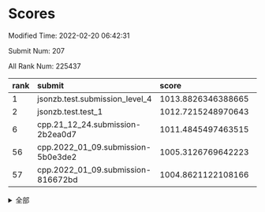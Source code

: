 # Scores

Modified Time: 2022-02-20 06:42:31

Submit Num: 207

All Rank Num: 225437

| rank |               submit               |       score        |       sigma        | pk_num |
| :--- | :--------------------------------- | :----------------- | :----------------- | :----- |
| 1    | jsonzb.test.submission_level_4     | 1013.8826346388665 | 0.8016825757675758 | 4351   |
| 2    | jsonzb.test.test_1                 | 1012.7215248970643 | 0.8098939211721221 | 4353   |
| 6    | cpp.21_12_24.submission-2b2ea0d7   | 1011.4845497463515 | 0.7850896624059364 | 4358   |
| 56   | cpp.2022_01_09.submission-5b0e3de2 | 1005.3126769642223 | 0.7178547983919641 | 4359   |
| 57   | cpp.2022_01_09.submission-816672bd | 1004.8621122108166 | 0.7069259782205339 | 4352   |


<details>
<summary>全部</summary>

| rank |                 submit                 |       score        |       sigma        | pk_num |
| :--- | :------------------------------------- | :----------------- | :----------------- | :----- |
| 1    | jsonzb.test.submission_level_4         | 1013.8826346388665 | 0.8016825757675758 | 4351   |
| 2    | jsonzb.test.test_1                     | 1012.7215248970643 | 0.8098939211721221 | 4353   |
| 3    | gobigger.level_3.submission_level_3_33 | 1011.8730978736785 | 0.7862548209180614 | 4353   |
| 4    | gobigger.level_3.submission_level_3_7  | 1011.8005380259041 | 0.7861369546634356 | 4356   |
| 5    | gobigger.level_3.submission_level_3_49 | 1011.7238101954858 | 0.7698822092127905 | 4357   |
| 6    | cpp.21_12_24.submission-2b2ea0d7       | 1011.4845497463515 | 0.7850896624059364 | 4358   |
| 7    | gobigger.level_3.submission_level_3_47 | 1011.4829393341076 | 0.8110778425167416 | 4355   |
| 8    | gobigger.level_3.submission_level_3_36 | 1011.2469071812113 | 0.7658054715213604 | 4357   |
| 9    | gobigger.level_3.submission_level_3_2  | 1011.238935030331  | 0.7853071322310872 | 4359   |
| 10   | gobigger.level_3.submission_level_3_1  | 1011.1738550845223 | 0.7656994743580824 | 4353   |
| 11   | gobigger.level_3.submission_level_3_10 | 1010.7605371754614 | 0.7423546207515827 | 4350   |
| 12   | gobigger.level_3.submission_level_3_8  | 1010.6679464561394 | 0.7701552570602617 | 4357   |
| 13   | gobigger.level_3.submission_level_3_35 | 1010.6334340715068 | 0.759960134596824  | 4356   |
| 14   | gobigger.level_3.submission_level_3_22 | 1010.612537137426  | 0.74411602462654   | 4361   |
| 15   | gobigger.level_3.submission_level_3_42 | 1010.5352643722091 | 0.7687896658012023 | 4354   |
| 16   | gobigger.level_3.submission_level_3_3  | 1010.3262170726391 | 0.7630423968565271 | 4357   |
| 17   | gobigger.level_3.submission_level_3_38 | 1010.3072110520201 | 0.7490812270580348 | 4363   |
| 18   | gobigger.level_3.submission_level_3_41 | 1010.1952043929612 | 0.7623084997749054 | 4357   |
| 19   | gobigger.level_3.submission_level_3_12 | 1010.1735816012524 | 0.753007097924321  | 4352   |
| 20   | gobigger.level_3.submission_level_3_31 | 1010.0997235583321 | 0.7559466366952776 | 4364   |
| 21   | gobigger.level_3.submission_level_3_16 | 1010.0397196476464 | 0.7620783472352114 | 4353   |
| 22   | gobigger.level_3.submission_level_3_5  | 1010.0133155694192 | 0.7470486036885827 | 4356   |
| 23   | gobigger.level_3.submission_level_3_37 | 1009.9539237197447 | 0.7804768836242408 | 4352   |
| 24   | gobigger.level_3.submission_level_3_6  | 1009.8994759545346 | 0.7683903655307325 | 4358   |
| 25   | gobigger.level_3.submission_level_3_44 | 1009.8418582420252 | 0.7620005100447829 | 4354   |
| 26   | gobigger.level_3.submission_level_3_4  | 1009.8223988969777 | 0.7617474672537947 | 4358   |
| 27   | gobigger.level_3.submission_level_3_14 | 1009.7853502672316 | 0.7727084137121936 | 4358   |
| 28   | gobigger.level_3.submission_level_3_28 | 1009.7739247129973 | 0.7592176130025174 | 4344   |
| 29   | gobigger.level_3.submission_level_3_25 | 1009.753220524836  | 0.7405777545111285 | 4361   |
| 30   | gobigger.level_3.submission_level_3_48 | 1009.75000296691   | 0.7555610671157658 | 4356   |
| 31   | gobigger.level_3.submission_level_3_27 | 1009.7478963973608 | 0.7517185613288321 | 4360   |
| 32   | gobigger.level_3.submission_level_3_23 | 1009.7271867321186 | 0.7553555999052084 | 4358   |
| 33   | gobigger.level_3.submission_level_3_39 | 1009.7135581486525 | 0.7742544221336172 | 4356   |
| 34   | gobigger.level_3.submission_level_3_9  | 1009.6674414757804 | 0.7526569742184437 | 4357   |
| 35   | gobigger.level_3.submission_level_3_32 | 1009.6624469009779 | 0.7541409236796671 | 4357   |
| 36   | gobigger.level_3.submission_level_3_11 | 1009.6160417115432 | 0.7412051899216033 | 4358   |
| 37   | gobigger.level_3.submission_level_3_18 | 1009.6018614978611 | 0.7597305959668151 | 4359   |
| 38   | gobigger.level_3.submission_level_3_46 | 1009.5473567358422 | 0.7545842283984906 | 4354   |
| 39   | gobigger.level_3.submission_level_3_26 | 1009.534855434159  | 0.7586419406146573 | 4361   |
| 40   | gobigger.level_3.submission_level_3_0  | 1009.4470543481443 | 0.770850971560965  | 4356   |
| 41   | gobigger.level_3.submission_level_3_30 | 1009.4101102999174 | 0.7450348573620958 | 4356   |
| 42   | gobigger.level_3.submission_level_3_21 | 1009.3316455820852 | 0.7562542287549632 | 4354   |
| 43   | gobigger.level_3.submission_level_3_29 | 1009.2542327574532 | 0.751457476874698  | 4359   |
| 44   | gobigger.level_3.submission_level_3_17 | 1009.1971002563757 | 0.7457809870403733 | 4358   |
| 45   | gobigger.level_3.submission_level_3_24 | 1009.1958398963309 | 0.7842841274138178 | 4352   |
| 46   | gobigger.level_3.submission_level_3_34 | 1009.1386839838575 | 0.7422182435358374 | 4359   |
| 47   | gobigger.level_3.submission_level_3_15 | 1009.1365634865721 | 0.7391206838151656 | 4351   |
| 48   | gobigger.level_3.submission_level_3_40 | 1008.9669233576005 | 0.7414502952854559 | 4361   |
| 49   | gobigger.level_3.submission_level_3_13 | 1008.8225930008558 | 0.7338307026567938 | 4358   |
| 50   | gobigger.level_3.submission_level_3_19 | 1008.6849267466399 | 0.7641194542571557 | 4356   |
| 51   | gobigger.level_3.submission_level_3_45 | 1008.4586637667014 | 0.7414356986425001 | 4362   |
| 52   | gobigger.level_3.submission_level_3_20 | 1008.0485737676908 | 0.755769418035348  | 4354   |
| 53   | gobigger.level_3.submission_level_3_43 | 1008.0167843841847 | 0.7361700835307013 | 4358   |
| 54   | gobigger.level_1.submission_level_1_29 | 1005.4870103858525 | 0.7215537886172351 | 4353   |
| 55   | gobigger.level_1.submission_level_1_47 | 1005.4521829075921 | 0.7341139096343985 | 4359   |
| 56   | cpp.2022_01_09.submission-5b0e3de2     | 1005.3126769642223 | 0.7178547983919641 | 4359   |
| 57   | cpp.2022_01_09.submission-816672bd     | 1004.8621122108166 | 0.7069259782205339 | 4352   |
| 58   | gobigger.level_1.submission_level_1_15 | 1004.7084381787718 | 0.704398517455381  | 4358   |
| 59   | gobigger.level_1.submission_level_1_43 | 1004.5611205207288 | 0.7127815457262123 | 4361   |
| 60   | gobigger.level_1.submission_level_1_34 | 1004.4272629617133 | 0.7151409136988661 | 4356   |
| 61   | gobigger.level_1.submission_level_1_14 | 1004.2960811962719 | 0.7127266927652638 | 4352   |
| 62   | gobigger.level_1.submission_level_1_35 | 1004.2627037057006 | 0.7327689971858752 | 4360   |
| 63   | gobigger.level_1.submission_level_1_17 | 1003.9970970058425 | 0.7131488191103583 | 4352   |
| 64   | gobigger.level_1.submission_level_1_8  | 1003.951695802941  | 0.7161970878863116 | 4358   |
| 65   | gobigger.level_1.submission_level_1_22 | 1003.8906546943739 | 0.7080696156107326 | 4350   |
| 66   | gobigger.level_1.submission_level_1_23 | 1003.8849874753339 | 0.7264018829632938 | 4355   |
| 67   | gobigger.level_1.submission_level_1_33 | 1003.7917293341691 | 0.7265890483422935 | 4359   |
| 68   | gobigger.level_1.submission_level_1_36 | 1003.7866542400096 | 0.7026754002263516 | 4352   |
| 69   | gobigger.level_1.submission_level_1_38 | 1003.7810484618675 | 0.7090616525653048 | 4359   |
| 70   | gobigger.level_1.submission_level_1_1  | 1003.7571233880562 | 0.7112596240030683 | 4355   |
| 71   | gobigger.level_1.submission_level_1_4  | 1003.705678942851  | 0.7246111217372097 | 4352   |
| 72   | gobigger.level_1.submission_level_1_45 | 1003.6064879417909 | 0.7198627751895869 | 4358   |
| 73   | gobigger.level_1.submission_level_1_48 | 1003.579860771855  | 0.7092812087450611 | 4354   |
| 74   | gobigger.level_1.submission_level_1_9  | 1003.5757315405488 | 0.7276610193657528 | 4357   |
| 75   | gobigger.level_1.submission_level_1_44 | 1003.5237414801851 | 0.7188974455755077 | 4352   |
| 76   | gobigger.level_1.submission_level_1_25 | 1003.5072742935262 | 0.7162204095195011 | 4360   |
| 77   | gobigger.level_1.submission_level_1_42 | 1003.4987729885538 | 0.7094723880162835 | 4358   |
| 78   | gobigger.level_1.submission_level_1_11 | 1003.4864985159836 | 0.7078617105204519 | 4356   |
| 79   | gobigger.level_1.submission_level_1_5  | 1003.4534830855516 | 0.7083705395938161 | 4358   |
| 80   | gobigger.level_1.submission_level_1_13 | 1003.3757249796693 | 0.7198142036445558 | 4355   |
| 81   | gobigger.level_1.submission_level_1_32 | 1003.3520189614821 | 0.7168044217251938 | 4354   |
| 82   | gobigger.level_1.submission_level_1_0  | 1003.342620980774  | 0.7209976784205441 | 4358   |
| 83   | gobigger.level_1.submission_level_1_2  | 1003.2808289300706 | 0.7165114882846502 | 4354   |
| 84   | gobigger.level_1.submission_level_1_6  | 1003.237767566817  | 0.7112462761451073 | 4358   |
| 85   | gobigger.level_1.submission_level_1_21 | 1003.1586189777254 | 0.7144329169036822 | 4360   |
| 86   | gobigger.level_1.submission_level_1_12 | 1003.1108120839714 | 0.7184193044067962 | 4349   |
| 87   | gobigger.level_1.submission_level_1_19 | 1003.0189356975224 | 0.7302764125498412 | 4356   |
| 88   | gobigger.level_1.submission_level_1_41 | 1002.9471737689805 | 0.723769303168299  | 4355   |
| 89   | gobigger.level_1.submission_level_1_16 | 1002.9442694679021 | 0.7207120678149607 | 4351   |
| 90   | gobigger.level_1.submission_level_1_26 | 1002.8509351393781 | 0.7173167472000066 | 4357   |
| 91   | gobigger.level_1.submission_level_1_40 | 1002.6743762074539 | 0.7059504826673473 | 4356   |
| 92   | gobigger.level_1.submission_level_1_28 | 1002.6380158448561 | 0.7064506238526717 | 4357   |
| 93   | gobigger.level_1.submission_level_1_7  | 1002.5274166418905 | 0.7110914848910868 | 4359   |
| 94   | gobigger.level_1.submission_level_1_27 | 1002.4797828971965 | 0.7098664294844135 | 4354   |
| 95   | gobigger.level_1.submission_level_1_39 | 1002.451833541519  | 0.7140122408618883 | 4354   |
| 96   | gobigger.level_1.submission_level_1_18 | 1002.4025409802415 | 0.709842299916313  | 4353   |
| 97   | gobigger.level_1.submission_level_1_31 | 1002.3551672840093 | 0.7176159470438649 | 4355   |
| 98   | gobigger.level_1.submission_level_1_10 | 1002.1035150648245 | 0.7180324771170195 | 4358   |
| 99   | gobigger.level_1.submission_level_1_24 | 1001.9820161773492 | 0.7097764612448385 | 4354   |
| 100  | gobigger.level_1.submission_level_1_20 | 1001.9310471050192 | 0.714840680488757  | 4359   |
| 101  | gobigger.level_1.submission_level_1_3  | 1001.8786925427945 | 0.7130049300818118 | 4358   |
| 102  | gobigger.level_1.submission_level_1_46 | 1001.8378698066841 | 0.7027221371332936 | 4353   |
| 103  | gobigger.level_1.submission_level_1_49 | 1001.7923110723875 | 0.7140527944459081 | 4355   |
| 104  | gobigger.level_1.submission_level_1_30 | 1001.6934822704605 | 0.7147631614424952 | 4354   |
| 105  | gobigger.level_1.submission_level_1_37 | 1001.4727201264132 | 0.7038614919045747 | 4358   |
| 106  | gobigger.random.submission_random_24   | 997.8297976668536  | 0.7035139929388398 | 4361   |
| 107  | gobigger.random.submission_random_25   | 997.0408301315275  | 0.7174262964666017 | 4359   |
| 108  | gobigger.random.submission_random_21   | 997.0035458849256  | 0.7048261028278942 | 4355   |
| 109  | gobigger.random.submission_random_29   | 996.8642348821878  | 0.7140551697245943 | 4358   |
| 110  | gobigger.random.submission_random_23   | 996.7898642615313  | 0.7105843193323095 | 4359   |
| 111  | gobigger.random.submission_random_10   | 996.7872347250027  | 0.7138963072283344 | 4358   |
| 112  | gobigger.random.submission_random_33   | 996.6359192135395  | 0.7086212198803653 | 4358   |
| 113  | gobigger.random.submission_random_17   | 996.6064539447596  | 0.7045846109854721 | 4357   |
| 114  | gobigger.random.submission_random_43   | 996.5759032911528  | 0.7093486692136515 | 4354   |
| 115  | gobigger.random.submission_random_46   | 996.5701182405932  | 0.7140990314873771 | 4358   |
| 116  | gobigger.random.submission_random_26   | 996.4912776680902  | 0.714823708064841  | 4356   |
| 117  | gobigger.random.submission_random_9    | 996.4550222888475  | 0.7064223647564442 | 4355   |
| 118  | gobigger.random.submission_random_28   | 996.3786026048064  | 0.7032440801955937 | 4354   |
| 119  | gobigger.random.submission_random_13   | 996.3718740273473  | 0.7306427083453052 | 4359   |
| 120  | gobigger.random.submission_random_38   | 996.3691473420132  | 0.7116931327723153 | 4350   |
| 121  | gobigger.random.submission_random_37   | 996.3260065149441  | 0.7129443536241781 | 4362   |
| 122  | gobigger.random.submission_random_32   | 996.2861048966558  | 0.7013519589678106 | 4359   |
| 123  | gobigger.random.submission_random_8    | 996.2616075182896  | 0.7195696944360385 | 4358   |
| 124  | gobigger.random.submission_random_35   | 996.225334409281   | 0.7074996871676571 | 4356   |
| 125  | gobigger.random.submission_random_19   | 996.223205392378   | 0.727791375310264  | 4358   |
| 126  | gobigger.random.submission_random_41   | 996.19364581589    | 0.7146317902036051 | 4353   |
| 127  | gobigger.random.submission_random_42   | 996.1680100432179  | 0.6998174522732492 | 4360   |
| 128  | gobigger.random.submission_random_30   | 996.1122212190551  | 0.7133555474670527 | 4356   |
| 129  | gobigger.random.submission_random_4    | 996.1054390594401  | 0.7115705719245029 | 4360   |
| 130  | gobigger.random.submission_random_12   | 996.0900355386311  | 0.7210836428134956 | 4361   |
| 131  | gobigger.random.submission_random_2    | 996.0370341489124  | 0.7119826641994108 | 4358   |
| 132  | gobigger.random.submission_random_7    | 996.0053275530927  | 0.7057227750436239 | 4355   |
| 133  | gobigger.random.submission_random_15   | 995.9969689999225  | 0.7042473996701696 | 4357   |
| 134  | gobigger.random.submission_random_22   | 995.8931432712719  | 0.7205347665284194 | 4360   |
| 135  | gobigger.random.submission_random_31   | 995.8663589284097  | 0.6980577875263873 | 4356   |
| 136  | gobigger.random.submission_random_39   | 995.831054244245   | 0.7132480798259392 | 4352   |
| 137  | gobigger.random.submission_random_45   | 995.8228741534534  | 0.7231095356201812 | 4358   |
| 138  | gobigger.random.submission_random_49   | 995.8103236078646  | 0.7213697038970243 | 4357   |
| 139  | gobigger.random.submission_random_20   | 995.8036171133671  | 0.7066148111491865 | 4354   |
| 140  | gobigger.random.submission_random_6    | 995.7973415938326  | 0.7094247298053669 | 4359   |
| 141  | gobigger.random.submission_random_5    | 995.7540416980459  | 0.7088054758963735 | 4359   |
| 142  | gobigger.random.submission_random_18   | 995.718977726261   | 0.7194212307280395 | 4358   |
| 143  | gobigger.random.submission_random_14   | 995.70870870075    | 0.7044226171493478 | 4359   |
| 144  | gobigger.random.submission_random_36   | 995.6488332231867  | 0.7067707278306555 | 4359   |
| 145  | gobigger.random.submission_random_47   | 995.6095442069345  | 0.7183367131420403 | 4353   |
| 146  | gobigger.random.submission_random_0    | 995.5966776008788  | 0.7055537616187301 | 4362   |
| 147  | gobigger.random.submission_random_16   | 995.590735018572   | 0.7116825064980216 | 4358   |
| 148  | gobigger.random.submission_random_40   | 995.5450221184325  | 0.7071463212449312 | 4356   |
| 149  | gobigger.random.submission_random_34   | 995.5250428705751  | 0.6982351090851785 | 4351   |
| 150  | gobigger.random.submission_random_1    | 995.5191172418413  | 0.7138243046259125 | 4352   |
| 151  | gobigger.random.submission_random_48   | 995.3909089616624  | 0.7238105062263936 | 4355   |
| 152  | gobigger.random.submission_random_27   | 995.315756120322   | 0.7134689823452749 | 4355   |
| 153  | gobigger.random.submission_random_44   | 995.3149976465645  | 0.7004084070010982 | 4359   |
| 154  | gobigger.random.submission_random_11   | 995.2169250263335  | 0.7289556999525021 | 4356   |
| 155  | gobigger.random.submission_random_3    | 995.0046851930772  | 0.7098335391044396 | 4359   |
| 156  | gobigger.level_2.submission_level_2_11 | 994.1023832051826  | 0.7194064980153231 | 4354   |
| 157  | gobigger.level_2.submission_level_2_30 | 993.4916706691478  | 0.7334224496995629 | 4354   |
| 158  | gobigger.level_2.submission_level_2_13 | 993.3879813729035  | 0.733803289000926  | 4353   |
| 159  | gobigger.level_2.submission_level_2_47 | 993.3790479939363  | 0.7294400706758305 | 4356   |
| 160  | gobigger.level_2.submission_level_2_34 | 993.057133041748   | 0.7287632586707536 | 4356   |
| 161  | gobigger.level_2.submission_level_2_38 | 992.9949244495401  | 0.7454851603686573 | 4356   |
| 162  | gobigger.level_2.submission_level_2_46 | 992.9786189205639  | 0.7461652451863161 | 4360   |
| 163  | gobigger.level_2.submission_level_2_6  | 992.8999166660132  | 0.7375640066468824 | 4358   |
| 164  | gobigger.level_2.submission_level_2_33 | 992.8189537582487  | 0.7355165903210213 | 4361   |
| 165  | gobigger.level_2.submission_level_2_23 | 992.8091603535972  | 0.720547062300253  | 4357   |
| 166  | gobigger.level_2.submission_level_2_28 | 992.7771730741724  | 0.7307893753208862 | 4356   |
| 167  | gobigger.level_2.submission_level_2_26 | 992.618664656537   | 0.7426987184315726 | 4353   |
| 168  | gobigger.level_2.submission_level_2_20 | 992.5612789747308  | 0.7448922253009825 | 4357   |
| 169  | gobigger.level_2.submission_level_2_17 | 992.5252772238606  | 0.7407063684035321 | 4355   |
| 170  | gobigger.level_2.submission_level_2_29 | 992.5221372530464  | 0.7281536701776992 | 4352   |
| 171  | gobigger.level_2.submission_level_2_2  | 992.3901090973327  | 0.7330971481584302 | 4355   |
| 172  | gobigger.level_2.submission_level_2_37 | 992.3844460641599  | 0.7301888222402821 | 4356   |
| 173  | gobigger.level_2.submission_level_2_19 | 992.3620964346931  | 0.7457652845935746 | 4355   |
| 174  | gobigger.level_2.submission_level_2_15 | 992.234353500877   | 0.7395249118674663 | 4355   |
| 175  | gobigger.level_2.submission_level_2_1  | 992.1856639071708  | 0.7395659960764346 | 4355   |
| 176  | gobigger.level_2.submission_level_2_4  | 992.0865625525854  | 0.7307163505746674 | 4353   |
| 177  | gobigger.level_2.submission_level_2_27 | 992.0830697478954  | 0.7508497256125435 | 4356   |
| 178  | gobigger.level_2.submission_level_2_18 | 992.0414490161123  | 0.7461141131047445 | 4353   |
| 179  | gobigger.level_2.submission_level_2_0  | 992.0153797601129  | 0.7350671243511402 | 4358   |
| 180  | gobigger.level_2.submission_level_2_49 | 991.9751714417291  | 0.7573858888198832 | 4358   |
| 181  | gobigger.level_2.submission_level_2_36 | 991.9520848714684  | 0.744307899249609  | 4362   |
| 182  | gobigger.level_2.submission_level_2_22 | 991.9394150153777  | 0.7446842125915045 | 4353   |
| 183  | gobigger.level_2.submission_level_2_44 | 991.8662377497226  | 0.7568705995730561 | 4353   |
| 184  | gobigger.level_2.submission_level_2_10 | 991.8055747408009  | 0.7486464968843994 | 4357   |
| 185  | gobigger.level_2.submission_level_2_35 | 991.735554547075   | 0.7345245589238985 | 4359   |
| 186  | gobigger.level_2.submission_level_2_3  | 991.7053197049067  | 0.7534026385538158 | 4357   |
| 187  | gobigger.level_2.submission_level_2_16 | 991.6783059765437  | 0.7509966143674203 | 4354   |
| 188  | gobigger.level_2.submission_level_2_31 | 991.6712000130478  | 0.7362412835679152 | 4358   |
| 189  | gobigger.level_2.submission_level_2_48 | 991.6384824136173  | 0.7699678358675774 | 4356   |
| 190  | gobigger.level_2.submission_level_2_42 | 991.6304089507354  | 0.732261180623973  | 4362   |
| 191  | gobigger.level_2.submission_level_2_7  | 991.6052234570653  | 0.7581480638476268 | 4359   |
| 192  | gobigger.level_2.submission_level_2_24 | 991.6049324694319  | 0.7398332023757859 | 4357   |
| 193  | gobigger.level_2.submission_level_2_9  | 991.4907293196061  | 0.7418226763538932 | 4353   |
| 194  | gobigger.level_2.submission_level_2_39 | 991.4408859757558  | 0.7537500898213205 | 4358   |
| 195  | gobigger.level_2.submission_level_2_25 | 991.3517307334439  | 0.7562910175831761 | 4358   |
| 196  | gobigger.level_2.submission_level_2_14 | 991.3443273720918  | 0.7683116394974155 | 4357   |
| 197  | gobigger.level_2.submission_level_2_21 | 991.3386825384869  | 0.7608432450413666 | 4356   |
| 198  | gobigger.level_2.submission_level_2_43 | 991.1978617320584  | 0.7475438135525396 | 4354   |
| 199  | gobigger.level_2.submission_level_2_40 | 991.086678207643   | 0.7370234874956794 | 4352   |
| 200  | gobigger.level_2.submission_level_2_12 | 990.9352959740257  | 0.7679520083180753 | 4353   |
| 201  | gobigger.level_2.submission_level_2_5  | 990.8585829954291  | 0.7763378899348973 | 4356   |
| 202  | gobigger.level_2.submission_level_2_45 | 990.6235913275669  | 0.7705176863259294 | 4354   |
| 203  | gobigger.level_2.submission_level_2_8  | 990.4658507341047  | 0.7553378951467168 | 4359   |
| 204  | gobigger.level_2.submission_level_2_41 | 990.4310361394968  | 0.7752257771476859 | 4357   |
| 205  | gobigger.level_2.submission_level_2_32 | 990.0077502544427  | 0.7586694318415931 | 4359   |
| 206  | gobigger.none.submission_none_1        | 978.9348518271266  | 1.2528320467060658 | 4356   |
| 207  | gobigger.none.submission_none_0        | 977.8416419552676  | 1.3189341833668273 | 4353   |

</details>